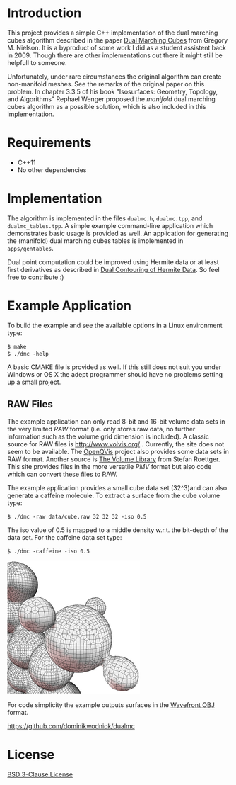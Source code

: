 # Introduction
This project provides a simple C++ implementation of the dual marching cubes
algorithm described in the paper
[Dual Marching Cubes](https://dl.acm.org/citation.cfm?id=1034484)
from Gregory M. Nielson.
It is a byproduct of some work I did as a student assistent back in 2009.
Though there are other implementations out there it might still be helpfull
to someone.

Unfortunately, under rare circumstances the original algorithm can create
non-manifold meshes. See the remarks of the original paper on this problem.
In chapter 3.3.5 of his book "Isosurfaces: Geometry, Topology, and Algorithms"
Rephael Wenger proposed the *manifold* dual marching cubes algorithm as a
possible solution, which is also included in this implementation.

# Requirements
* C++11
* No other dependencies

# Implementation
The algorithm is implemented in the files `dualmc.h`, `dualmc.tpp`,
and `dualmc_tables.tpp`. A simple example command-line application which demonstrates
basic usage is provided as well. An application for generating the (manifold)
dual marching cubes tables is implemented in `apps/gentables`.

Dual point computation could be improved using Hermite data or at least first
derivatives as described in [Dual Contouring of Hermite Data](https://dl.acm.org/citation.cfm?id=566586).
So feel free to contribute :)

# Example Application
To build the example and see the available options in a Linux environment type:

    $ make
    $ ./dmc -help

A basic CMAKE file is provided as well.
If this still does not suit you under Windows or OS X the adept programmer should have no problems
setting up a small project.

## RAW Files
The example application can only read 8-bit and 16-bit volume data sets in the
very limited *RAW* format (i.e. only stores raw data, no further information such
as the volume grid dimension is included).
A classic source for RAW files is http://www.volvis.org/ . Currently, the site
does not seem to be available.
The [OpenQVis](http://openqvis.sourceforge.net/index.html) project also provides some
data sets in RAW format.
Another source is [The Volume Library](http://www9.informatik.uni-erlangen.de/External/vollib/)
from Stefan Roettger. This site provides files in the more versatile *PMV* format
but also code which can convert these files to RAW.

The example application provides a small cube data set (32^3)and can also generate a
caffeine molecule.
To extract a surface from the cube volume type:

    $ ./dmc -raw data/cube.raw 32 32 32 -iso 0.5

The iso value of 0.5 is mapped to a middle density w.r.t. the bit-depth of the data set.
For the caffeine data set type:

    $ ./dmc -caffeine -iso 0.5

![caffeine](example.png "caffeine molecule")

For code simplicity the example outputs surfaces in the
[Wavefront OBJ](http://www.fileformat.info/format/wavefrontobj/egff.htm)
format.

https://github.com/dominikwodniok/dualmc

# License
[BSD 3-Clause License](LICENSE)
